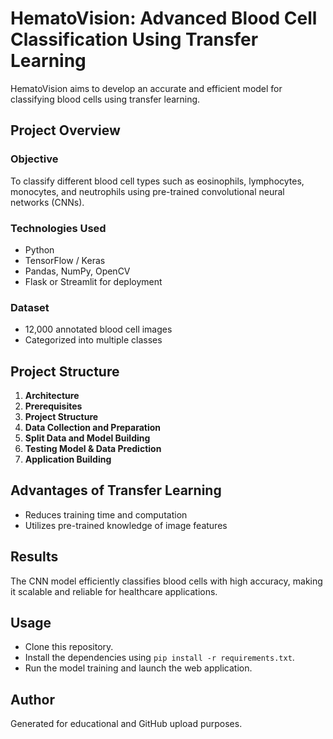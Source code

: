 # HematoVision: Advanced Blood Cell Classification Using Transfer Learning

HematoVision aims to develop an accurate and efficient model for classifying blood cells using transfer learning.

## Project Overview

### Objective
To classify different blood cell types such as eosinophils, lymphocytes, monocytes, and neutrophils using pre-trained convolutional neural networks (CNNs).

### Technologies Used
- Python
- TensorFlow / Keras
- Pandas, NumPy, OpenCV
- Flask or Streamlit for deployment

### Dataset
- 12,000 annotated blood cell images
- Categorized into multiple classes

## Project Structure
1. **Architecture**
2. **Prerequisites**
3. **Project Structure**
4. **Data Collection and Preparation**
5. **Split Data and Model Building**
6. **Testing Model & Data Prediction**
7. **Application Building**

## Advantages of Transfer Learning
- Reduces training time and computation
- Utilizes pre-trained knowledge of image features

## Results
The CNN model efficiently classifies blood cells with high accuracy, making it scalable and reliable for healthcare applications.

## Usage
- Clone this repository.
- Install the dependencies using `pip install -r requirements.txt`.
- Run the model training and launch the web application.

## Author
Generated for educational and GitHub upload purposes.
